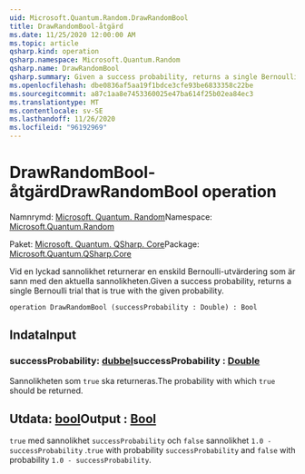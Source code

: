 ```yaml
---
uid: Microsoft.Quantum.Random.DrawRandomBool
title: DrawRandomBool-åtgärd
ms.date: 11/25/2020 12:00:00 AM
ms.topic: article
qsharp.kind: operation
qsharp.namespace: Microsoft.Quantum.Random
qsharp.name: DrawRandomBool
qsharp.summary: Given a success probability, returns a single Bernoulli trial that is true with the given probability.
ms.openlocfilehash: dbe0836af5aa19f1bdce3cfe93be6833358c22be
ms.sourcegitcommit: a87c1aa8e7453360025e47ba614f25b02ea84ec3
ms.translationtype: MT
ms.contentlocale: sv-SE
ms.lasthandoff: 11/26/2020
ms.locfileid: "96192969"
---
```

# <a name="drawrandombool-operation"></a><span data-ttu-id="e83d4-102">DrawRandomBool-åtgärd</span><span class="sxs-lookup"><span data-stu-id="e83d4-102">DrawRandomBool operation</span></span>

<span data-ttu-id="e83d4-103">Namnrymd: [Microsoft. Quantum. Random](xref:Microsoft.Quantum.Random)</span><span class="sxs-lookup"><span data-stu-id="e83d4-103">Namespace: [Microsoft.Quantum.Random](xref:Microsoft.Quantum.Random)</span></span>

<span data-ttu-id="e83d4-104">Paket: [Microsoft. Quantum. QSharp. Core](https://nuget.org/packages/Microsoft.Quantum.QSharp.Core)</span><span class="sxs-lookup"><span data-stu-id="e83d4-104">Package: [Microsoft.Quantum.QSharp.Core](https://nuget.org/packages/Microsoft.Quantum.QSharp.Core)</span></span>


<span data-ttu-id="e83d4-105">Vid en lyckad sannolikhet returnerar en enskild Bernoulli-utvärdering som är sann med den aktuella sannolikheten.</span><span class="sxs-lookup"><span data-stu-id="e83d4-105">Given a success probability, returns a single Bernoulli trial that is true with the given probability.</span></span>

```qsharp
operation DrawRandomBool (successProbability : Double) : Bool
```


## <a name="input"></a><span data-ttu-id="e83d4-106">Indata</span><span class="sxs-lookup"><span data-stu-id="e83d4-106">Input</span></span>

### <a name="successprobability--double"></a><span data-ttu-id="e83d4-107">successProbability: [dubbel](xref:microsoft.quantum.lang-ref.double)</span><span class="sxs-lookup"><span data-stu-id="e83d4-107">successProbability : [Double](xref:microsoft.quantum.lang-ref.double)</span></span>

<span data-ttu-id="e83d4-108">Sannolikheten som `true` ska returneras.</span><span class="sxs-lookup"><span data-stu-id="e83d4-108">The probability with which `true` should be returned.</span></span>



## <a name="output--bool"></a><span data-ttu-id="e83d4-109">Utdata: [bool](xref:microsoft.quantum.lang-ref.bool)</span><span class="sxs-lookup"><span data-stu-id="e83d4-109">Output : [Bool](xref:microsoft.quantum.lang-ref.bool)</span></span>

<span data-ttu-id="e83d4-110">`true` med sannolikhet `successProbability` och `false` sannolikhet `1.0 - successProbability` .</span><span class="sxs-lookup"><span data-stu-id="e83d4-110">`true` with probability `successProbability` and `false` with probability `1.0 - successProbability`.</span></span>